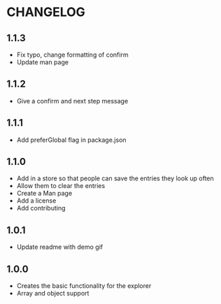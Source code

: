 # CHANGELOG

## 1.1.3

- Fix typo, change formatting of confirm
- Update man page
## 1.1.2

- Give a confirm and next step message

## 1.1.1

- Add preferGlobal flag in package.json

## 1.1.0

- Add in a store so that people can save the entries they look up often
- Allow them to clear the entries
- Create a Man page
- Add a license
- Add contributing

## 1.0.1

- Update readme with demo gif

## 1.0.0

- Creates the basic functionality for the explorer
- Array and object support